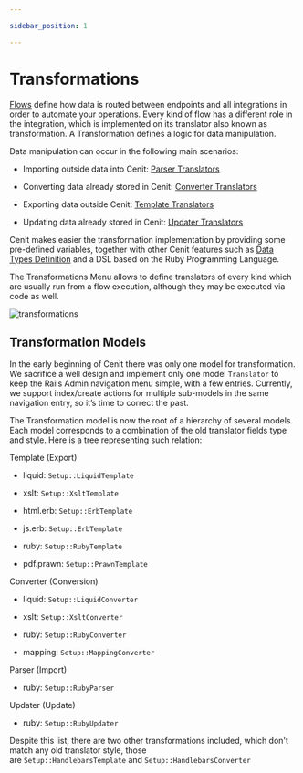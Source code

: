 ```yaml
---

sidebar_position: 1

---
```




# Transformations

[Flows](workflows/flows.md) define how data is routed between endpoints and all integrations in order to automate your operations. Every kind of flow has a different role in the integration, which is implemented on its translator also known as transformation. A Transformation defines a logic for data manipulation.

Data manipulation can occur in the following main scenarios:

- Importing outside data into Cenit: [Parser Translators](transformations/parsers.md)

- Converting data already stored in Cenit: [Converter Translators](transformations/converters.md)

- Exporting data outside Cenit: [Template Translators](transformations/templates.md)

- Updating data already stored in Cenit: [Updater Translators](transformations/updaters.md)

Cenit makes easier the transformation implementation by providing some pre-defined variables, together with other Cenit features such as [Data Types Definition](data/document_types.md) and a DSL based on the Ruby Programming Language.

The Transformations Menu allows to define translators of every kind which are usually run from a flow execution, although they may be executed via code as well.

![transformations](https://user-images.githubusercontent.com/54523080/150836944-5feb97c8-9b8c-46c0-a0da-96570988a5ba.png)

## Transformation Models

In the early beginning of Cenit there was only one model for transformation. We sacrifice a well design and implement only one model `Translator` to keep the Rails Admin navigation menu simple, with a few entries. Currently, we support index/create actions for multiple sub-models in the same navigation entry, so it’s time to correct the past.

The Transformation model is now the root of a hierarchy of  several models. Each model corresponds to a combination of the old translator fields type and style. Here is a tree representing such relation:

Template (Export)

- liquid: `Setup::LiquidTemplate`

- xslt: `Setup::XsltTemplate`

- html.erb: `Setup::ErbTemplate`

- js.erb: `Setup::ErbTemplate`

- ruby: `Setup::RubyTemplate`

- pdf.prawn: `Setup::PrawnTemplate`

Converter (Conversion)

- liquid: `Setup::LiquidConverter`

- xslt: `Setup::XsltConverter`

- ruby: `Setup::RubyConverter`

- mapping: `Setup::MappingConverter`

Parser (Import)

- ruby: `Setup::RubyParser`

Updater (Update)

- ruby: `Setup::RubyUpdater`

Despite this list, there are two other transformations included, which don't match any old translator style, those are `Setup::HandlebarsTemplate` and `Setup::HandlebarsConverter`